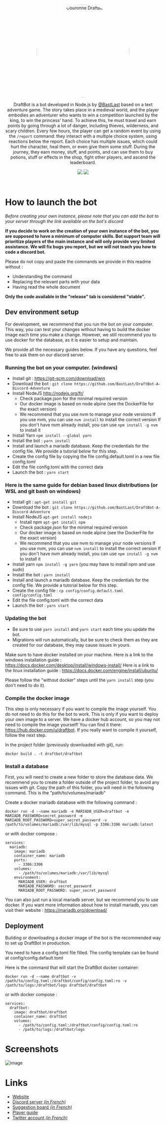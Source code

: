 <div style="text-align: center;">
<img src="https://cdn.discordapp.com/attachments/456120666874183680/575235193384861716/couronne.png" style="border-radius: 50%; width: 300px" alt="Couronne DraftBot">

DraftBot is a bot developed in Node.js by [@BastLast](https://github.com/BastLast) based on a text adventure game. The
story takes place in a medieval world, and the player embodies an adventurer who wants to win a competition launched by
the king, to win the princess' hand. To achieve this, he must travel and earn points by going through a lot of danger,
including thieves, wilderness, and scary children. Every few hours, the player can get a random event by using
the `/report` command: they interact with a multiple choice system, using reactions below the report. Each choice has
multiple issues, which could hurt the character, heal them, or even give them some stuff. During the journey, they earn
money, stuff, and points, and can use them to buy potions, stuff or effects in the shop, fight other players, and ascend
the leaderboard.

[![](https://img.shields.io/discord/429765017332613120.svg)](https://discord.gg/5JqrMtZ)
[![](https://img.shields.io/github/stars/BastLast/DraftBot-A-Discord-Adventure.svg?label=Stars&style=social)](https://github.com/BastLast/DraftBot-A-Discord-Adventure)

</div>

<br>

# How to launch the bot

_Before creating your own instance, please note that you can add the bot to your server through the link available on
the bot's discord_

**If you decide to work on the creation of your own instance of the bot, you are supposed to have a minimum of computer
skills. Bot support team will prioritize players of the main instance and will only provide very limited assistance. We
will fix bugs you report, but we will not teach you how to code a discord bot.**

Please do not copy and paste the commands we provide in this readme without :
- Understanding the command
- Replacing the relevant parts with your data
- Having read the whole document

**Only the code available in the "release" tab is considered "stable".**

## Dev environment setup

For development, we recommend that you run the bot on your computer. This way, you can test your changes without having to build the docker image each time you make a change.
However, we still recommend you to use docker for the database, as it is easier to setup and maintain.

We provide all the necessary guides below. If you have any questions, feel free to ask them on our discord server.

### Running the bot on your computer. (windows)

- Install git : https://git-scm.com/download/win
- Download the bot : `git clone https://github.com/BastLast/DraftBot-A-Discord-Adventure`
- Install NodeJS http://nodejs.org/fr/ 
  - Check package.json for the minimal required version
  - Our docker image is based on node alpine (see the DockerFile for the exact version)
  - We recommend that you use nvm to manage your node versions If you use nvm, you can use `nvm install` to install the correct version If you don't have nvm already install, you can use `npm install -g nvm` to install it
- Install Yarn `npm install --global yarn`
- Install the bot : `yarn install`
- Install and launch a mariadb database. Keep the credentials for the config file. We provide a tutorial below for this step.
- Create the config file by copying the file config.default.toml in a new file config.toml
- Edit the file config.toml with the correct data
- Launch the bot : `yarn start`

### Here is the same guide for debian based linux distributions (or WSL and git bash on windows)

- Install git : `apt-get install git`
- Download the bot : `git clone https://github.com/BastLast/DraftBot-A-Discord-Adventure`
- Install NodeJS `apt-get install nodejs`
  - Install npm `apt-get install npm`
  - Check package.json for the minimal required version
  - Our docker image is based on node alpine (see the DockerFile for the exact version)
  - We recommend that you use nvm to manage your node versions If you use nvm, you can use `nvm install` to install the correct version If you don't have nvm already install, you can use `npm install -g nvm` to install it
- Install yarn `npm install -g yarn` (you may have to install npm and use sudo)
- Install the bot : `yarn install`
- Install and launch a mariadb database. Keep the credentials for the config file. We provide a tutorial below for this step.
- Create the config file : `cp config/config.default.toml config/config.toml`
- Edit the file config.toml with the correct data
- Launch the bot : `yarn start`

### Updating the bot

- Be sure to use `yarn install` and `yarn start` each time you update the bot.
- Migrations will run automatically, but be sure to check them as they are created for our database, they may cause
  issues in yours.

Make sure to have docker installed on your machine.
Here is a link to the windows installation guide : https://docs.docker.com/desktop/install/windows-install/
Here is a link to the linux installation guide : https://docs.docker.com/engine/install/ubuntu/

Please follow the "without docker" steps until the `yarn install` step (you don't need to do it).

### Compile the docker image

This step is only necessary if you want to compile the image yourself. You do not need to do this for the bot to work. This is only if you want to deploy your own image to a server.
We have a docker hub account, so you may not need to compile the image yourself! You can find it there: https://hub.docker.com/u/draftbot. If you really want to compile it yourself, follow the next step.

In the project folder (previously downloaded with git), run:

`docker build . -t draftbot/draftbot`

### Install a database

First, you will need to create a new folder to store the database data. We recommend you to create a folder outside of the project folder, to avoid any issues with git. Copy the path of this folder, you will need in the following command. This is the "path/to/volumes/mariadb"

Create a docker mariadb database with the following command : 

`docker run -d --name mariadb -e MARIADB_USER=draftbot -e MARIADB_PASSWORD=secret_password -e MARIADB_ROOT_PASSWORD=super_secret_password -v /path/to/volumes/mariadb:/var/lib/mysql -p 3306:3306 mariadb:latest`

or with docker compose :

```
services:
  mariadb:
    image: mariadb
    container_name: mariadb
    ports:
      - 3306:3306
    volumes:
      - /path/to/volumes/mariadb:/var/lib/mysql
    environment:
      MARIADB_USER: draftbot
      MARIADB_PASSWORD: secret_password
      MARIADB_ROOT_PASSWORD: super_secret_password
```

You can also just run a local mariadb server, but we recommend you to use docker. If you want more information about how to install mariadb, you can visit their website : https://mariadb.org/download/

## Deployment

Building or downloading a docker image of the bot is the recommended way to set up DraftBot in production.

You need to have a config.toml file filled. The config template can be found at config/config.default.toml

Here is the command that will start the DraftBot docker container:

`docker run -d --name draftbot -v /path/to/config.toml:/draftbot/config/config.toml:ro -v /path/to/logs:/draftbot/logs draftbot/draftbot`

or with docker compose :

```
services:
  draftbot:
    image: draftbot/draftbot
    container_name: draftbot
    volumes:
      - /path/to/config.toml:/draftbot/config/config.toml:ro
      - /path/to/logs:/draftbot/logs
```

# Screenshots

![image](https://user-images.githubusercontent.com/56274541/120916573-ad599000-c6aa-11eb-9e6f-ccc804bc63b2.png)

# Links

- [Website](https://draftbot.com)
- [Discord server _(in French)_](https://discord.gg/5JqrMtZ)
- [Suggestion board _(in French)_](https://feedback.draftbot.com/)
- [Player guide](https://guide.draftbot.com)
- [Twitter account _(in French)_](https://twitter.com/DraftBot_?s=09)

